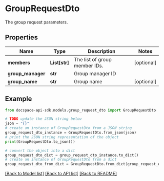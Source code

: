 # GroupRequestDto
The group request parameters.

## Properties

Name | Type | Description | Notes
------------ | ------------- | ------------- | -------------
**members** | **List[str]** | The list of group member IDs. | [optional] 
**group_manager** | **str** | Group manager ID | 
**group_name** | **str** | Group name | [optional] 

## Example

```python
from docspace-api-sdk.models.group_request_dto import GroupRequestDto

# TODO update the JSON string below
json = "{}"
# create an instance of GroupRequestDto from a JSON string
group_request_dto_instance = GroupRequestDto.from_json(json)
# print the JSON string representation of the object
print(GroupRequestDto.to_json())

# convert the object into a dict
group_request_dto_dict = group_request_dto_instance.to_dict()
# create an instance of GroupRequestDto from a dict
group_request_dto_from_dict = GroupRequestDto.from_dict(group_request_dto_dict)
```
[[Back to Model list]](../README.md#documentation-for-models) [[Back to API list]](../README.md#documentation-for-api-endpoints) [[Back to README]](../README.md)


